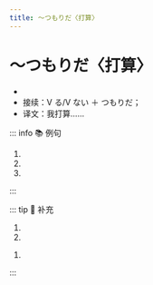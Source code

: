 ```yaml
---
title: ～つもりだ〈打算〉
---
```

            
# ～つもりだ〈打算〉

* <grammer-content sentence="意义： 表示**说话人（第一人称）**的打算、计划；" />
* 接续：Ⅴ る/Ⅴ ない ＋ つもりだ；
* 译文：我打算……

::: info :books: 例句

1. <grammer-content id='1-12-08-0' sentence='[今度/こんど]の[春節/しゅんせつ]にうちに**[帰る/かえる]つもりです**。' trans='我打算这次春节回家。' />
2. <grammer-content id='1-12-08-1' sentence='[冬休み/ふゆやすみ]には、[小説/しょうせつ]をたくさん**[読む/よむ]つもりです**。' trans='寒假打算读很多小说。' />
3. <grammer-content id='1-12-08-2' sentence='[明日/あした]からはタバコを**[吸わない/すわない]つもりだ**。' trans='从明天开始我打算戒烟。' />

:::

::: tip :bookmark: 补充

<grammer-content sentence="1. 由于受到人称的限制，以下这种**第二人称做主语**的句子一般**不使用该句式**，因为它会给人一种**刨根问底的感觉，显得不够礼貌**。" />

<div class="bunpou-block">

1. <grammer-content sentence='あなたは[明日/あした][何/なん]を**するつもりですか**。❌' />
2. <grammer-content sentence='[先生/せんせい]も**[行く/いく]つもりですか**。❌' />

</div>

<grammer-content sentence="2. 当能否进行该动作**没有确实把握**，或者**能否实现不取决于说话人自己的意志**时，一般也**不使用该句式**，因为它会给人一种**口气很大的印象**， 例如：" />

<div class="bunpou-block">

1. <grammer-content sentence='[私/わたし]は[卒業/そつぎょう][後/ご]、[大学院/だいがくいん]に**[進学/しんがく]するつもりです**。❌' />

</div>

:::
